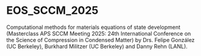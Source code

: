 # EOS_SCCM_2025
Computational methods for materials equations of state development (Masterclass APS SCCM Meeting 2025: 24th International Conference on the Science of Compression in Condensed Matter) by Drs. Felipe González (UC Berkeley), Burkhard Militzer (UC Berkeley) and Danny Rehn (LANL).
